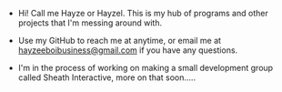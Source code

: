- Hi! Call me Hayze or Hayzel. This is my hub of programs and other projects that I'm messing around with.

- Use my GitHub to reach me at anytime, or email me at hayzeeboibusiness@gmail.com if you have any questions.
- I'm in the process of working on making a small development group called Sheath Interactive, more on that soon.....


